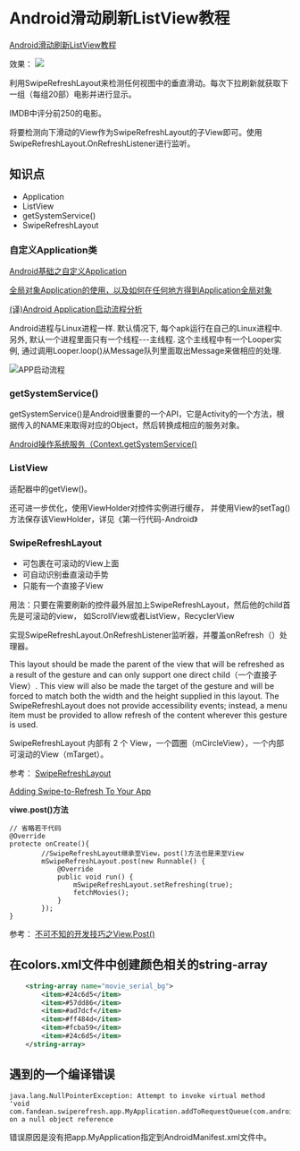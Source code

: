 # Android滑动刷新ListView教程

[Android滑动刷新ListView教程](http://www.androidhive.info/2015/05/android-swipe-down-to-refresh-listview-tutorial/)

效果：
![](http://www.androidhive.info/wp-content/uploads/2015/05/android-swipe-down-to-refresh-listview-tutorial.png)



利用SwipeRefreshLayout来检测任何视图中的垂直滑动。每次下拉刷新就获取下一组（每组20部）电影并进行显示。

IMDB中评分前250的电影。

将要检测向下滑动的View作为SwipeRefreshLayout的子View即可。使用SwipeRefreshLayout.OnRefreshListener进行监听。


## 知识点

- Application
- ListView
- getSystemService()
- SwipeRefreshLayout



### 自定义Application类
[Android基础之自定义Application](http://www.jianshu.com/p/98324e5d67ae#)

[全局对象Application的使用，以及如何在任何地方得到Application全局对象](http://www.jcodecraeer.com/a/anzhuokaifa/androidkaifa/2013/0924/1558.html)

[(译)Android Application启动流程分析](http://www.jianshu.com/p/a5532ecc8377#)


Android进程与Linux进程一样. 默认情况下, 每个apk运行在自己的Linux进程中. 另外,
默认一个进程里面只有一个线程---主线程. 这个主线程中有一个Looper实例,
通过调用Looper.loop()从Message队列里面取出Message来做相应的处理.

![APP启动流程](http://upload-images.jianshu.io/upload_images/851999-a9c2c456c9f91596.jpg)




### getSystemService()

getSystemService()是Android很重要的一个API，它是Activity的一个方法，根据传入的NAME来取得对应的Object，然后转换成相应的服务对象。


[Android操作系统服务（Context.getSystemService()](http://www.cnblogs.com/gaopeng527/p/4595901.html)


### ListView

适配器中的getView()。

还可进一步优化，使用ViewHolder对控件实例进行缓存，
并使用View的setTag()方法保存该ViewHolder，详见《第一行代码-Android》



### SwipeRefreshLayout

- 可包裹在可滚动的View上面
- 可自动识别垂直滚动手势
- 只能有一个直接子View


用法：只要在需要刷新的控件最外层加上SwipeRefreshLayout，然后他的child首先是可滚动的view，
如ScrollView或者ListView，RecyclerView

实现SwipeRefreshLayout.OnRefreshListener监听器，并覆盖onRefresh（）处理器。


This layout should be made the parent of the view that will be refreshed as a result of
the gesture and can only support one direct child（一个直接子View）. This view will also be made the target
of the gesture and will be forced to match both the width and the height supplied in this layout.
The SwipeRefreshLayout does not provide accessibility events; instead, a menu item must be
provided to allow refresh of the content wherever this gesture is used.


SwipeRefreshLayout 内部有 2 个 View，一个圆圈（mCircleView），一个内部可滚动的View（mTarget）。

参考： [SwipeRefreshLayout](https://github.com/hanks-zyh/SwipeRefreshLayout)

[Adding Swipe-to-Refresh To Your App](https://developer.android.com/training/swipe/add-swipe-interface.html#AddRefreshAction)


**viwe.post()方法**

```
// 省略若干代码
@Override
protecte onCreate(){
        //SwipeRefreshLayout继承至View，post()方法也是来至View
        mSwipeRefreshLayout.post(new Runnable() {
            @Override
            public void run() {
                mSwipeRefreshLayout.setRefreshing(true);
                fetchMovies();
            }
        });
}
```



参考：
[不可不知的开发技巧之View.Post()](http://www.jianshu.com/p/b1d5e31e2011#)




## 在colors.xml文件中创建颜色相关的string-array

```xml
    <string-array name="movie_serial_bg">
        <item>#24c6d5</item>
        <item>#57dd86</item>
        <item>#ad7dcf</item>
        <item>#ff484d</item>
        <item>#fcba59</item>
        <item>#24c6d5</item>
    </string-array>
```


## 遇到的一个编译错误

```
java.lang.NullPointerException: Attempt to invoke virtual method
'void com.fandean.swiperefresh.app.MyApplication.addToRequestQueue(com.android.volley.Request)' on a null object reference
```
错误原因是没有把app.MyApplication指定到AndroidManifest.xml文件中。